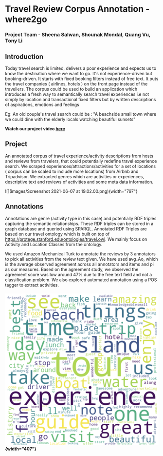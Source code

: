 # Travel Review Corpus Annotation - where2go

### Project Team - Sheena Salwan, Shounak Mondal, Quang Vu, Tony Li

## **Introduction**

Today travel search is limited, delivers a poor experience and expects us to know the destination where we want to go. It's not experience-driven but booking-driven. It starts with fixed booking filters instead of free text. It puts the travel companies ( airlines, hotels ) on the front page instead of the travellers. The corpus could be used to build an application which introduces a fresh way to semantically search travel experiences i.e not simply by location and transactional fixed filters but by written descriptions of aspirations, emotions and feelings

Eg: An old couple's travel search could be : ​"A beachside small town where we could dine with the elderly locals watching beautiful sunsets"

**Watch our project video [here](https://www.youtube.com/watch?v=BV_M2In0GxI)**

## Project

An annotated corpus of travel experience/activity descriptions from hosts and reviews from travelers, that could potentially redefine travel experience search. We scraped experiences/attractions/activities for a set of locations ( corpus can be scaled to include more locations) from Airbnb and Tripadvisor. We extracted genres which are activities or experiences, descriptive text and reviews of activities and some meta data information.

![](images/Screenshot 2021-06-07 at 19.02.00.png){width="797"}

## **Annotations**

Annotations are genre (activity type in this case) and potentially RDF triples capturing the semantic relationships. These RDF triples can be stored in a graph database and queried using SPARQL. Annotated RDF Triples are based on our travel ontology which is built on top of <https://protege.stanford.edu/ontologies/travel.owl>. We mainly focus on Activity and Location Classes from the ontology.

We used Amazon Mechanical Turk to annotate the reviews by 3 annotators to pick all activities from the review text given. We have used avg\_Ao, which is the average observed agreement across all annotators and items and pi as our measures. Based on the agreement study, we observed the agreement score was low around 47% due to the free text field and not a classification problem. We also explored automated annotation using a POS tagger to extract activities.

#### ![](images/wordcloud.png){width="407"}
